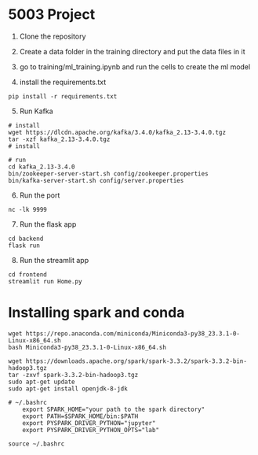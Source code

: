 # 5003 Project
1. Clone the repository
2. Create a data folder in the training directory and put the data files in it
3. go to training/ml_training.ipynb and run the cells to create the ml model

4. install the requirements.txt
```
pip install -r requirements.txt
```
5. Run Kafka
```
# install
wget https://dlcdn.apache.org/kafka/3.4.0/kafka_2.13-3.4.0.tgz
tar -xzf kafka_2.13-3.4.0.tgz
# install

# run
cd kafka_2.13-3.4.0
bin/zookeeper-server-start.sh config/zookeeper.properties
bin/kafka-server-start.sh config/server.properties
```
6. Run the port
```
nc -lk 9999
```
7. Run the flask app
```
cd backend
flask run
```
8. Run the streamlit app
```
cd frontend
streamlit run Home.py
```
# Installing spark and conda
```
wget https://repo.anaconda.com/miniconda/Miniconda3-py38_23.3.1-0-Linux-x86_64.sh
bash Miniconda3-py38_23.3.1-0-Linux-x86_64.sh

wget https://downloads.apache.org/spark/spark-3.3.2/spark-3.3.2-bin-hadoop3.tgz
tar -zxvf spark-3.3.2-bin-hadoop3.tgz
sudo apt-get update
sudo apt-get install openjdk-8-jdk

# ~/.bashrc
    export SPARK_HOME="your path to the spark directory" 
    export PATH=$SPARK_HOME/bin:$PATH 
    export PYSPARK_DRIVER_PYTHON="jupyter"
    export PYSPARK_DRIVER_PYTHON_OPTS="lab"
    
source ~/.bashrc
